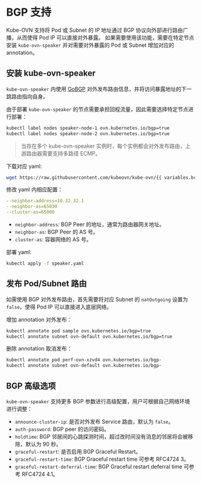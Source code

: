 # BGP 支持

Kube-OVN 支持将 Pod 或 Subnet 的 IP 地址通过 BGP 协议向外部进行路由广播，从而使得 Pod IP 可以直接对外暴露。
如果需要使用该功能，需要在特定节点安装 `kube-ovn-speaker` 并对需要对外暴露的 Pod 或 Subnet 增加对应的 annotation。

## 安装 kube-ovn-speaker

`kube-ovn-speaker` 内使用 [GoBGP](https://osrg.github.io/gobgp/) 对外发布路由信息，并将访问暴露地址的下一跳路由指向自身。

由于部署 `kube-ovn-speaker` 的节点需要承担回程流量，因此需要选择特定节点进行部署：

```bash
kubectl label nodes speaker-node-1 ovn.kubernetes.io/bgp=true
kubectl label nodes speaker-node-2 ovn.kubernetes.io/bgp=true
```

> 当存在多个 kube-ovn-speaker 实例时，每个实例都会对外发布路由，上游路由器需要支持多路径 ECMP。

下载对应 yaml:

```bash
wget https://raw.githubusercontent.com/kubeovn/kube-ovn/{{ variables.branch }}/yamls/speaker.yaml
```

修改 yaml 内相应配置：

```yaml
--neighbor-address=10.32.32.1
--neighbor-as=65030
--cluster-as=65000
```

- `neighbor-address`: BGP Peer 的地址，通常为路由器网关地址。
- `neighbor-as`: BGP Peer 的 AS 号。
- `cluster-as`: 容器网络的 AS 号。

部署 yaml:

```bash
kubectl apply -f speaker.yaml
```

## 发布 Pod/Subnet 路由

如需使用 BGP 对外发布路由，首先需要将对应 Subnet 的 `natOutgoing` 设置为 `false`，使得 Pod IP 可以直接进入底层网络。

增加 annotation 对外发布：

```bash
kubectl annotate pod sample ovn.kubernetes.io/bgp=true
kubectl annotate subnet ovn-default ovn.kubernetes.io/bgp=true
```

删除 annotation 取消发布：

```bash
kubectl annotate pod perf-ovn-xzvd4 ovn.kubernetes.io/bgp-
kubectl annotate subnet ovn-default ovn.kubernetes.io/bgp-
```

## BGP 高级选项

`kube-ovn-speaker` 支持更多 BGP 参数进行高级配置，用户可根据自己网络环境进行调整：

- `announce-cluster-ip`: 是否对外发布 Service 路由，默认为 `false`。
- `auth-password`: BGP peer 的访问密码。
- `holdtime`: BGP 邻居间的心跳探测时间，超过改时间没有消息的邻居将会被移除，默认为 90 秒。
- `graceful-restart`: 是否启用 BGP Graceful Restart。
- `graceful-restart-time`: BGP Graceful restart time 可参考 RFC4724 3。
- `graceful-restart-deferral-time`: BGP Graceful restart deferral time 可参考 RFC4724 4.1。
